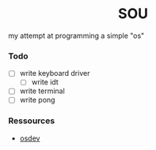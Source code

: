 <div align="center">
    <h1>
      SOU
    </h1>
</div>

my attempt at programming a simple "os"

### Todo

- [ ] write keyboard driver
  - [ ] write idt
- [ ] write terminal
- [ ] write pong

### Ressources

- [osdev](https://wiki.osdev.org/Expanded_Main_Page)
